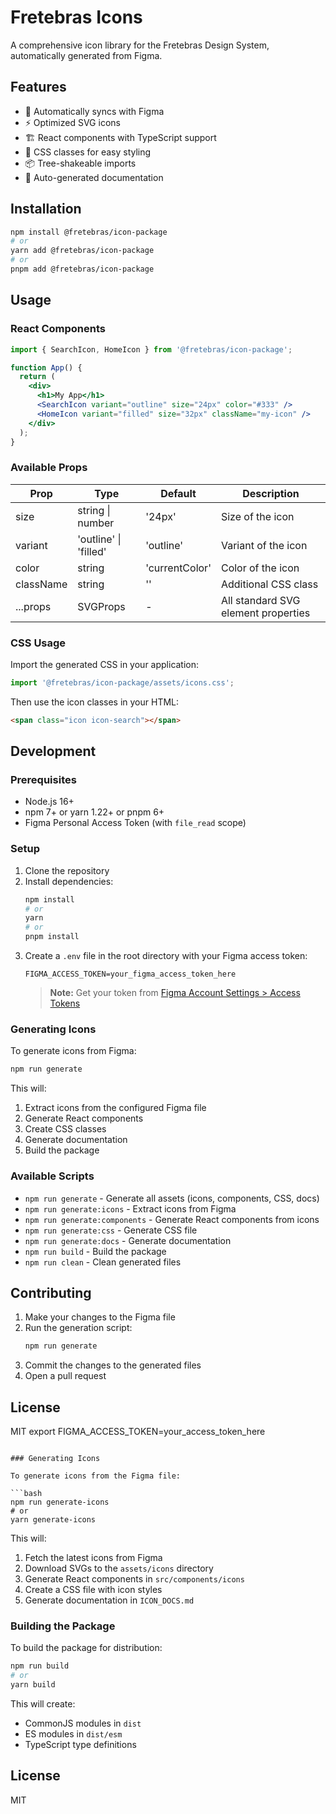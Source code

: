 # Fretebras Icons

A comprehensive icon library for the Fretebras Design System, automatically generated from Figma.

## Features

- 🎨 Automatically syncs with Figma
- ⚡ Optimized SVG icons
- 🏗️ React components with TypeScript support
- 🎨 CSS classes for easy styling
- 📦 Tree-shakeable imports
- 📝 Auto-generated documentation

## Installation

```bash
npm install @fretebras/icon-package
# or
yarn add @fretebras/icon-package
# or
pnpm add @fretebras/icon-package
```

## Usage

### React Components

```jsx
import { SearchIcon, HomeIcon } from '@fretebras/icon-package';

function App() {
  return (
    <div>
      <h1>My App</h1>
      <SearchIcon variant="outline" size="24px" color="#333" />
      <HomeIcon variant="filled" size="32px" className="my-icon" />
    </div>
  );
}
```

### Available Props

| Prop      | Type                     | Default       | Description                          |
|-----------|--------------------------|---------------|--------------------------------------|
| size      | string \| number       | '24px'       | Size of the icon                     |
| variant   | 'outline' \| 'filled' | 'outline'   | Variant of the icon                 |
| color     | string                  | 'currentColor'| Color of the icon                    |
| className | string                  | ''           | Additional CSS class                 |
| ...props  | SVGProps<SVGSVGElement> | -             | All standard SVG element properties  |

### CSS Usage

Import the generated CSS in your application:

```js
import '@fretebras/icon-package/assets/icons.css';
```

Then use the icon classes in your HTML:

```html
<span class="icon icon-search"></span>
```

## Development

### Prerequisites

- Node.js 16+
- npm 7+ or yarn 1.22+ or pnpm 6+
- Figma Personal Access Token (with `file_read` scope)


### Setup

1. Clone the repository
2. Install dependencies:
   ```bash
   npm install
   # or
   yarn
   # or
   pnpm install
   ```
3. Create a `.env` file in the root directory with your Figma access token:
   ```
   FIGMA_ACCESS_TOKEN=your_figma_access_token_here
   ```
   > **Note:** Get your token from [Figma Account Settings > Access Tokens](https://www.figma.com/settings/account)

### Generating Icons

To generate icons from Figma:

```bash
npm run generate
```

This will:
1. Extract icons from the configured Figma file
2. Generate React components
3. Create CSS classes
4. Generate documentation
5. Build the package

### Available Scripts

- `npm run generate` - Generate all assets (icons, components, CSS, docs)
- `npm run generate:icons` - Extract icons from Figma
- `npm run generate:components` - Generate React components from icons
- `npm run generate:css` - Generate CSS file
- `npm run generate:docs` - Generate documentation
- `npm run build` - Build the package
- `npm run clean` - Clean generated files

## Contributing

1. Make your changes to the Figma file
2. Run the generation script:
   ```bash
   npm run generate
   ```
3. Commit the changes to the generated files
4. Open a pull request

## License

MIT
   export FIGMA_ACCESS_TOKEN=your_access_token_here
   ```

### Generating Icons

To generate icons from the Figma file:

```bash
npm run generate-icons
# or
yarn generate-icons
```

This will:
1. Fetch the latest icons from Figma
2. Download SVGs to the `assets/icons` directory
3. Generate React components in `src/components/icons`
4. Create a CSS file with icon styles
5. Generate documentation in `ICON_DOCS.md`

### Building the Package

To build the package for distribution:

```bash
npm run build
# or
yarn build
```

This will create:
- CommonJS modules in `dist`
- ES modules in `dist/esm`
- TypeScript type definitions

## License

MIT
